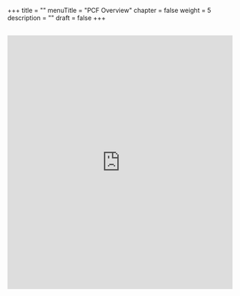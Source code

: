 +++
title = ""
menuTitle = "PCF Overview"
chapter = false
weight = 5
description = ""
draft = false
+++
<br>
<br>

<iframe src="https://docs.google.com/presentation/d/1XKWELxh50_8Whs2wG3rjbOOeQW9XvjCaXKfqdaw6VWI/embed?start=true&loop=true&delayms=10000" frameborder="0" width="100%" height="569" allowfullscreen="true" mozallowfullscreen="true" webkitallowfullscreen="true"></iframe>



